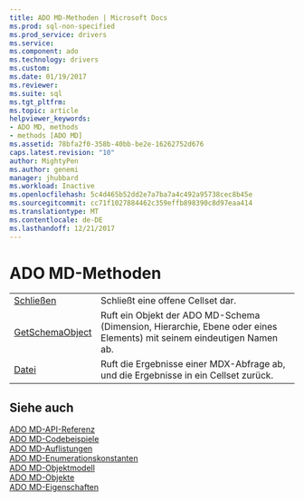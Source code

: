 ```yaml
---
title: ADO MD-Methoden | Microsoft Docs
ms.prod: sql-non-specified
ms.prod_service: drivers
ms.service: 
ms.component: ado
ms.technology: drivers
ms.custom: 
ms.date: 01/19/2017
ms.reviewer: 
ms.suite: sql
ms.tgt_pltfrm: 
ms.topic: article
helpviewer_keywords:
- ADO MD, methods
- methods [ADO MD]
ms.assetid: 78bfa2f0-358b-40bb-be2e-16262752d676
caps.latest.revision: "10"
author: MightyPen
ms.author: genemi
manager: jhubbard
ms.workload: Inactive
ms.openlocfilehash: 5c4d465b52dd2e7a7ba7a4c492a95738cec8b45e
ms.sourcegitcommit: cc71f1027884462c359effb898390c8d97eaa414
ms.translationtype: MT
ms.contentlocale: de-DE
ms.lasthandoff: 12/21/2017
---
```

# <a name="ado-md-methods"></a>ADO MD-Methoden
|||  
|-|-|  
|[Schließen](../../../ado/reference/ado-md-api/close-method-ado-md.md)|Schließt eine offene Cellset dar.|  
|[GetSchemaObject](../../../ado/reference/ado-md-api/getschemaobject-method-ado-md.md)|Ruft ein Objekt der ADO MD-Schema (Dimension, Hierarchie, Ebene oder eines Elements) mit seinem eindeutigen Namen ab.|  
|[Datei](../../../ado/reference/ado-md-api/open-method-ado-md.md)|Ruft die Ergebnisse einer MDX-Abfrage ab, und die Ergebnisse in ein Cellset zurück.|  
  
## <a name="see-also"></a>Siehe auch  
 [ADO MD-API-Referenz](../../../ado/reference/ado-md-api/ado-md-api-reference.md)   
 [ADO MD-Codebeispiele](../../../ado/reference/ado-md-api/ado-md-code-examples.md)   
 [ADO MD-Auflistungen](../../../ado/reference/ado-md-api/ado-md-collections.md)   
 [ADO MD-Enumerationskonstanten](../../../ado/reference/ado-md-api/ado-md-enumerated-constants.md)   
 [ADO MD-Objektmodell](../../../ado/reference/ado-md-api/ado-md-object-model.md)   
 [ADO MD-Objekte](../../../ado/reference/ado-md-api/ado-md-objects.md)   
 [ADO MD-Eigenschaften](../../../ado/reference/ado-md-api/ado-md-properties.md)
